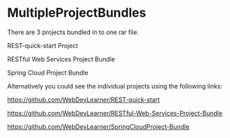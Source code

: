 # MultipleProjectBundles

There are 3 projects bundled in to one rar file.

REST-quick-start Project

RESTful Web Services Project Bundle

Spring Cloud Project Bundle

Alternatively you could see the individual projects using the following links:

https://github.com/WebDevLearner/REST-quick-start

https://github.com/WebDevLearner/RESTful-Web-Services-Project-Bundle

https://github.com/WebDevLearner/SpringCloudProject-Bundle
